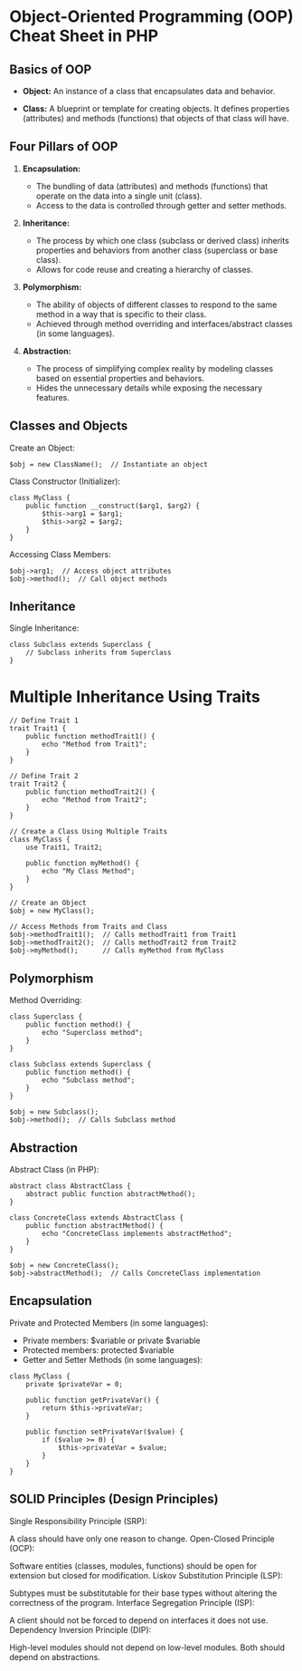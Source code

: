 # Object-Oriented Programming (OOP) Cheat Sheet in PHP

## Basics of OOP

- **Object:** An instance of a class that encapsulates data and behavior.

- **Class:** A blueprint or template for creating objects. It defines properties (attributes) and methods (functions) that objects of that class will have.

## Four Pillars of OOP

1. **Encapsulation:**
   - The bundling of data (attributes) and methods (functions) that operate on the data into a single unit (class).
   - Access to the data is controlled through getter and setter methods.
2. **Inheritance:**

   - The process by which one class (subclass or derived class) inherits properties and behaviors from another class (superclass or base class).
   - Allows for code reuse and creating a hierarchy of classes.

3. **Polymorphism:**

   - The ability of objects of different classes to respond to the same method in a way that is specific to their class.
   - Achieved through method overriding and interfaces/abstract classes (in some languages).

4. **Abstraction:**
   - The process of simplifying complex reality by modeling classes based on essential properties and behaviors.
   - Hides the unnecessary details while exposing the necessary features.

## Classes and Objects

Create an Object:

```
$obj = new ClassName();  // Instantiate an object
```

Class Constructor (Initializer):

```
class MyClass {
    public function __construct($arg1, $arg2) {
        $this->arg1 = $arg1;
        $this->arg2 = $arg2;
    }
}
```

Accessing Class Members:

```
$obj->arg1;  // Access object attributes
$obj->method();  // Call object methods
```

## Inheritance

Single Inheritance:

```
class Subclass extends Superclass {
    // Subclass inherits from Superclass
}
```

# Multiple Inheritance Using Traits

```
// Define Trait 1
trait Trait1 {
    public function methodTrait1() {
        echo "Method from Trait1";
    }
}

// Define Trait 2
trait Trait2 {
    public function methodTrait2() {
        echo "Method from Trait2";
    }
}

// Create a Class Using Multiple Traits
class MyClass {
    use Trait1, Trait2;

    public function myMethod() {
        echo "My Class Method";
    }
}

// Create an Object
$obj = new MyClass();

// Access Methods from Traits and Class
$obj->methodTrait1();  // Calls methodTrait1 from Trait1
$obj->methodTrait2();  // Calls methodTrait2 from Trait2
$obj->myMethod();      // Calls myMethod from MyClass
```

## Polymorphism

Method Overriding:

```
class Superclass {
    public function method() {
        echo "Superclass method";
    }
}

class Subclass extends Superclass {
    public function method() {
        echo "Subclass method";
    }
}

$obj = new Subclass();
$obj->method();  // Calls Subclass method
```

## Abstraction

Abstract Class (in PHP):

```
abstract class AbstractClass {
    abstract public function abstractMethod();
}

class ConcreteClass extends AbstractClass {
    public function abstractMethod() {
        echo "ConcreteClass implements abstractMethod";
    }
}

$obj = new ConcreteClass();
$obj->abstractMethod();  // Calls ConcreteClass implementation
```

## Encapsulation

Private and Protected Members (in some languages):

- Private members: $variable or private $variable
- Protected members: protected $variable
- Getter and Setter Methods (in some languages):

```
class MyClass {
    private $privateVar = 0;

    public function getPrivateVar() {
        return $this->privateVar;
    }

    public function setPrivateVar($value) {
        if ($value >= 0) {
            $this->privateVar = $value;
        }
    }
}
```

## SOLID Principles (Design Principles)

Single Responsibility Principle (SRP):

A class should have only one reason to change.
Open-Closed Principle (OCP):

Software entities (classes, modules, functions) should be open for extension but closed for modification.
Liskov Substitution Principle (LSP):

Subtypes must be substitutable for their base types without altering the correctness of the program.
Interface Segregation Principle (ISP):

A client should not be forced to depend on interfaces it does not use.
Dependency Inversion Principle (DIP):

High-level modules should not depend on low-level modules. Both should depend on abstractions.
